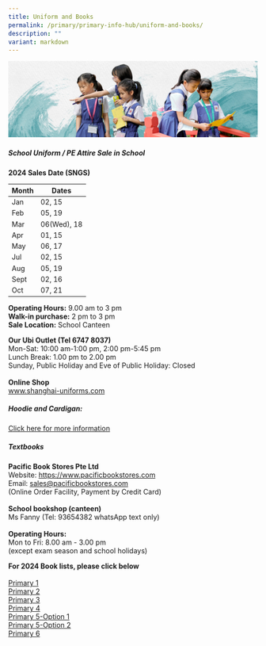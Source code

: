 ```yaml
---
title: Uniform and Books
permalink: /primary/primary-info-hub/uniform-and-books/
description: ""
variant: markdown
---
```

![](/images/01%20Banner%20Photos/info-hub.jpg)

##### **School Uniform / PE Attire Sale in School**

**2024 Sales Date (SNGS)**



| Month | Dates |
| -------- | -------- |
| Jan     | 02, 15     |
| Feb     | 05, 19    |
| Mar     | 06(Wed), 18     |
| Apr     | 01, 15     |
| May     | 06, 17     |
| Jul     | 02, 15     |
| Aug     | 05, 19     |
| Sept     | 02, 16     |
| Oct     | 07, 21     |

**Operating Hours:**   9.00 am to 3 pm<br>
**Walk-in purchase:** 2 pm to 3 pm<br>
**Sale Location:**  School Canteen<br>

**Our Ubi Outlet  (Tel 6747 8037)**<br>
Mon-Sat: 10:00 am-1:00 pm, 2:00 pm-5:45 pm<br>
Lunch Break: 1.00 pm to 2.00 pm<br>
Sunday, Public Holiday and Eve of Public Holiday: Closed<br><br>
**Online Shop**<br>
<a href="http://www.shanghai-uniforms.com/">www.shanghai-uniforms.com</a>

##### **Hoodie and Cardigan:**

[Click here for more information](https://www.magdalene.com.sg/chijstnicholas)



##### **Textbooks**
**Pacific Book Stores Pte Ltd**<br>
Website:  https://www.pacificbookstores.com<br>Email: sales@pacificbookstores.com<br>
(Online Order Facility, Payment by Credit Card)<br><br>
**School bookshop (canteen)**<br>
Ms Fanny  (Tel: 93654382  whatsApp text only)<br><br>
**Operating Hours:**<br>
Mon to Fri: 8.00 am - 3.00 pm<br>(except exam season and school holidays)<br>


**For 2024 Book lists, please click below**<br><br>
[Primary 1](/files/P1_2024.pdf)<br>[Primary 2](/files/P2_2024.pdf)<br>[Primary 3](/files/P3_2024.pdf)<br>[Primary 4](/files/P4_2024.pdf)<br>[Primary 5-Option 1](/files/P5_2024_Option_1.pdf)<br>[Primary 5-Option 2](/files/P5_2024_Option_2.pdf)<br>[Primary 6](/files/P6_2024.pdf)